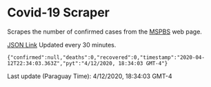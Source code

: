 # Covid-19 Scraper

Scrapes the number of confirmed cases from the [MSPBS](https://www.mspbs.gov.py/covid-19.php) web page.

[JSON Link](https://jmayalag.github.io/covid19-scrape/cases.json)
Updated every 30 minutes.
```
{"confirmed":null,"deaths":0,"recovered":0,"timestamp":"2020-04-12T22:34:03.363Z","pyt":"4/12/2020, 18:34:03 GMT-4"}
```
Last update (Paraguay Time): 4/12/2020, 18:34:03 GMT-4